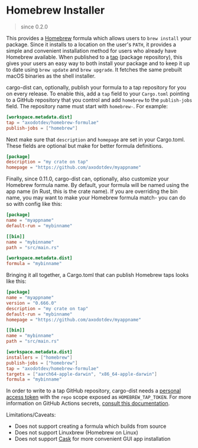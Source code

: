 # Homebrew Installer

> since 0.2.0

This provides a [Homebrew](https://brew.sh) formula which allows users to `brew install` your package. Since it installs to a location on the user's `PATH`, it provides a simple and convenient installation method for users who already have Homebrew available. When published to a [tap](https://docs.brew.sh/Taps) (package repository), this gives your users an easy way to both install your package and to keep it up to date using `brew update` and `brew upgrade`. It fetches the same prebuilt macOS binaries as the shell installer.

cargo-dist can, optionally, publish your formula to a tap repository for you on every release. To enable this, add a `tap` field to your `Cargo.toml` pointing to a GitHub repository that you control and add `homebrew` to the `publish-jobs` field. The repository name must start with `homebrew-`. For example:

```toml
[workspace.metadata.dist]
tap = "axodotdev/homebrew-formulae"
publish-jobs = ["homebrew"]
```

Next make sure that `description` and `homepage` are set in your Cargo.toml. These
fields are optional but make for better formula definitions.

```toml
[package]
description = "my crate on tap"
homepage = "https://github.com/axodotdev/myappname"
```

Finally, since 0.11.0, cargo-dist can, optionally, also customize your Homebrew formula name.
By default, your formula will be named using the app name (in Rust, this is the crate
name). If you are overriding the bin name, you may want to make your Homebrew formula
match- you can do so with config like this:

```toml
[package]
name = "myappname"
default-run = "mybinname"

[[bin]]
name = "mybinname"
path = "src/main.rs"

[workspace.metadata.dist]
formula = "mybinname"
```

Bringing it all together, a Cargo.toml that can publish Homebrew taps looks like this:

```toml
[package]
name = "myappname"
version = "0.666.0"
description = "my crate on tap"
default-run = "mybinname"
homepage = "https://github.com/axodotdev/myappname"

[[bin]]
name = "mybinname"
path = "src/main.rs"

[workspace.metadata.dist]
installers = ["homebrew"]
publish-jobs = ["homebrew"]
tap = "axodotdev/homebrew-formulae"
targets = ["aarch64-apple-darwin", "x86_64-apple-darwin"]
formula = "mybinname"
```

In order to write to a tap GitHub repository, cargo-dist needs a [personal access token](https://github.com/settings/tokens/new?scopes=repo) with the `repo` scope exposed as `HOMEBREW_TAP_TOKEN`. For more information on GitHub Actions secrets, [consult this documentation](https://docs.github.com/en/actions/security-guides/encrypted-secrets).

Limitations/Caveats:

* Does not support creating a formula which builds from source
* Does not support Linuxbrew (Homebrew on Linux)
* Does not support [Cask][issue-cask] for more convenient GUI app installation



[issue-cask]: https://github.com/axodotdev/cargo-dist/issues/309
